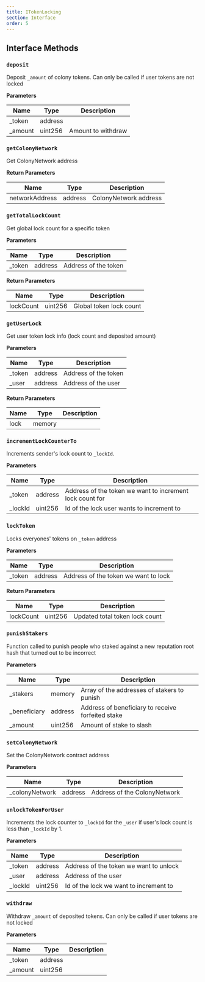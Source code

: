 ```yaml
---
title: ITokenLocking
section: Interface
order: 5
---
```


  
## Interface Methods

### `deposit`

Deposit `_amount` of colony tokens. Can only be called if user tokens are not locked

**Parameters**

|Name|Type|Description|
|---|---|---|
|_token|address|
|_amount|uint256|Amount to withdraw


### `getColonyNetwork`

Get ColonyNetwork address


**Return Parameters**

|Name|Type|Description|
|---|---|---|
|networkAddress|address|ColonyNetwork address

### `getTotalLockCount`

Get global lock count for a specific token

**Parameters**

|Name|Type|Description|
|---|---|---|
|_token|address|Address of the token

**Return Parameters**

|Name|Type|Description|
|---|---|---|
|lockCount|uint256|Global token lock count

### `getUserLock`

Get user token lock info (lock count and deposited amount)

**Parameters**

|Name|Type|Description|
|---|---|---|
|_token|address|Address of the token
|_user|address|Address of the user

**Return Parameters**

|Name|Type|Description|
|---|---|---|
|lock|memory|

### `incrementLockCounterTo`

Increments sender's lock count to `_lockId`.

**Parameters**

|Name|Type|Description|
|---|---|---|
|_token|address|Address of the token we want to increment lock count for
|_lockId|uint256|Id of the lock user wants to increment to


### `lockToken`

Locks everyones' tokens on `_token` address

**Parameters**

|Name|Type|Description|
|---|---|---|
|_token|address|Address of the token we want to lock

**Return Parameters**

|Name|Type|Description|
|---|---|---|
|lockCount|uint256|Updated total token lock count

### `punishStakers`

Function called to punish people who staked against a new reputation root hash that turned out to be incorrect

**Parameters**

|Name|Type|Description|
|---|---|---|
|_stakers|memory|Array of the addresses of stakers to punish
|_beneficiary|address|Address of beneficiary to receive forfeited stake
|_amount|uint256|Amount of stake to slash


### `setColonyNetwork`

Set the ColonyNetwork contract address

**Parameters**

|Name|Type|Description|
|---|---|---|
|_colonyNetwork|address|Address of the ColonyNetwork


### `unlockTokenForUser`

Increments the lock counter to `_lockId` for the `_user` if user's lock count is less than `_lockId` by 1.

**Parameters**

|Name|Type|Description|
|---|---|---|
|_token|address|Address of the token we want to unlock
|_user|address|Address of the user
|_lockId|uint256|Id of the lock we want to increment to


### `withdraw`

Withdraw `_amount` of deposited tokens. Can only be called if user tokens are not locked

**Parameters**

|Name|Type|Description|
|---|---|---|
|_token|address|
|_amount|uint256|